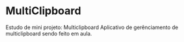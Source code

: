# MultiClipboard
Estudo de mini projeto: Multiclipboard
Aplicativo de gerênciamento de multiclipboard sendo feito em aula. 
